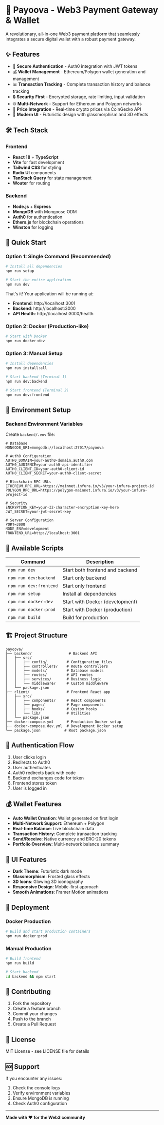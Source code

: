 # 🚀 Payoova - Web3 Payment Gateway & Wallet

A revolutionary, all-in-one Web3 payment platform that seamlessly integrates a secure digital wallet with a robust payment gateway.

## ✨ Features

- 🔐 **Secure Authentication** - Auth0 integration with JWT tokens
- 💰 **Wallet Management** - Ethereum/Polygon wallet generation and management
- 📊 **Transaction Tracking** - Complete transaction history and balance tracking
- 🔒 **Security First** - Encrypted storage, rate limiting, input validation
- 🌐 **Multi-Network** - Support for Ethereum and Polygon networks
- 💎 **Price Integration** - Real-time crypto prices via CoinGecko API
- 🎨 **Modern UI** - Futuristic design with glassmorphism and 3D effects

## 🛠️ Tech Stack

### Frontend
- **React 18** + **TypeScript**
- **Vite** for fast development
- **Tailwind CSS** for styling
- **Radix UI** components
- **TanStack Query** for state management
- **Wouter** for routing

### Backend
- **Node.js** + **Express**
- **MongoDB** with Mongoose ODM
- **Auth0** for authentication
- **Ethers.js** for blockchain operations
- **Winston** for logging

## 🚀 Quick Start

### Option 1: Single Command (Recommended)

```bash
# Install all dependencies
npm run setup

# Start the entire application
npm run dev
```

That's it! Your application will be running at:
- **Frontend**: http://localhost:3001
- **Backend**: http://localhost:3000
- **API Health**: http://localhost:3000/health

### Option 2: Docker (Production-like)

```bash
# Start with Docker
npm run docker:dev
```

### Option 3: Manual Setup

```bash
# Install dependencies
npm run install:all

# Start backend (Terminal 1)
npm run dev:backend

# Start frontend (Terminal 2)
npm run dev:frontend
```

## 🔧 Environment Setup

### Backend Environment Variables

Create `backend/.env` file:

```env
# Database
MONGODB_URI=mongodb://localhost:27017/payoova

# Auth0 Configuration
AUTH0_DOMAIN=your-auth0-domain.auth0.com
AUTH0_AUDIENCE=your-auth0-api-identifier
AUTH0_CLIENT_ID=your-auth0-client-id
AUTH0_CLIENT_SECRET=your-auth0-client-secret

# Blockchain RPC URLs
ETHEREUM_RPC_URL=https://mainnet.infura.io/v3/your-infura-project-id
POLYGON_RPC_URL=https://polygon-mainnet.infura.io/v3/your-infura-project-id

# Security
ENCRYPTION_KEY=your-32-character-encryption-key-here
JWT_SECRET=your-jwt-secret-key

# Server Configuration
PORT=3000
NODE_ENV=development
FRONTEND_URL=http://localhost:3001
```

## 📱 Available Scripts

| Command | Description |
|---------|-------------|
| `npm run dev` | Start both frontend and backend |
| `npm run dev:backend` | Start only backend |
| `npm run dev:frontend` | Start only frontend |
| `npm run setup` | Install all dependencies |
| `npm run docker:dev` | Start with Docker (development) |
| `npm run docker:prod` | Start with Docker (production) |
| `npm run build` | Build for production |

## 🏗️ Project Structure

```
payoova/
├── backend/                 # Backend API
│   ├── src/
│   │   ├── config/         # Configuration files
│   │   ├── controllers/    # Route controllers
│   │   ├── models/         # Database models
│   │   ├── routes/         # API routes
│   │   ├── services/       # Business logic
│   │   └── middleware/     # Custom middleware
│   └── package.json
├── client/                 # Frontend React app
│   ├── src/
│   │   ├── components/     # React components
│   │   ├── pages/          # Page components
│   │   ├── hooks/          # Custom hooks
│   │   └── lib/            # Utilities
│   └── package.json
├── docker-compose.yml      # Production Docker setup
├── docker-compose.dev.yml  # Development Docker setup
└── package.json           # Root package.json
```

## 🔐 Authentication Flow

1. User clicks login
2. Redirects to Auth0
3. User authenticates
4. Auth0 redirects back with code
5. Backend exchanges code for token
6. Frontend stores token
7. User is logged in

## 💰 Wallet Features

- **Auto Wallet Creation**: Wallet generated on first login
- **Multi-Network Support**: Ethereum + Polygon
- **Real-time Balance**: Live blockchain data
- **Transaction History**: Complete transaction tracking
- **Send/Receive**: Native currency and ERC-20 tokens
- **Portfolio Overview**: Multi-network balance summary

## 🎨 UI Features

- **Dark Theme**: Futuristic dark mode
- **Glassmorphism**: Frosted glass effects
- **3D Icons**: Glowing 3D iconography
- **Responsive Design**: Mobile-first approach
- **Smooth Animations**: Framer Motion animations

## 🚀 Deployment

### Docker Production

```bash
# Build and start production containers
npm run docker:prod
```

### Manual Production

```bash
# Build frontend
npm run build

# Start backend
cd backend && npm start
```

## 🤝 Contributing

1. Fork the repository
2. Create a feature branch
3. Commit your changes
4. Push to the branch
5. Create a Pull Request

## 📄 License

MIT License - see LICENSE file for details

## 🆘 Support

If you encounter any issues:

1. Check the console logs
2. Verify environment variables
3. Ensure MongoDB is running
4. Check Auth0 configuration

---

**Made with ❤️ for the Web3 community**
